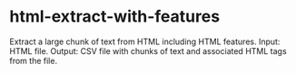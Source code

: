 # html-extract-with-features
Extract a large chunk of text from HTML including HTML features.
Input: HTML file. Output: CSV file with chunks of text and associated HTML tags from the file.
